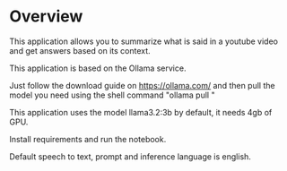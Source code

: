 # Overview

This application allows you to summarize what is said in a youtube video and get answers based on its context.

This application is based on the Ollama service.

Just follow the download guide on https://ollama.com/ and then pull the model you need using the shell command "ollama pull <MODEL NAME>"

This application uses the model llama3.2:3b by default, it needs 4gb of GPU.

Install requirements and run the notebook.

Default speech to text, prompt and inference language is english.
